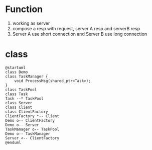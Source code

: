 # Function

1. working as server
2. compose a resp with request, server A resp and serverB resp
3. Server A use short connection and Server B use long connection

# class

```plantuml
@startuml
class Demo
class TaskManager {
    void ProcessMsg(shared_ptr<Task>);
}
class TaskPool
class Task
Task --* TaskPool
class Server
class Client
class ClientFactory
ClientFactory *-- Client
Demo o-- ClientFactory
Demo o-- Server
TaskManager o-- TaskPool
Demo o-- TaskManager
Server <-- ClientFactory
@enduml
```